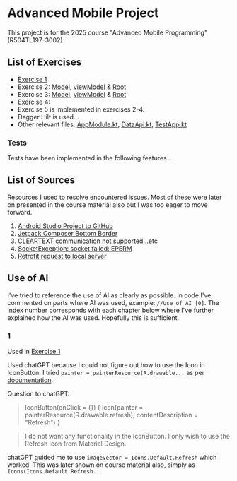 # Advanced Mobile Project

This project is for the 2025 course "Advanced Mobile Programming" (R504TL197-3002).

## List of Exercises

- [Exercise 1](https://github.com/enymariam/mobile-project/blob/b3a19e49e07c2898222c308291b2d6689799f9e7/app/src/main/java/com/example/advancedmobileapp/basic_layout/LayoutExercise.kt) 
- Exercise 2: [Model](https://github.com/enymariam/mobile-project/blob/0b889d0682bcf28475f1850f80a70874e84ef2f7/app/src/main/java/com/example/advancedmobileapp/models/RestaurantWithAvgRatingDto.kt), [viewModel](https://github.com/enymariam/mobile-project/blob/0b889d0682bcf28475f1850f80a70874e84ef2f7/app/src/main/java/com/example/advancedmobileapp/vm/RestaurantsWithAvgRatingsViewModel.kt) & [Root](https://github.com/enymariam/mobile-project/blob/0b889d0682bcf28475f1850f80a70874e84ef2f7/app/src/main/java/com/example/advancedmobileapp/RestaurantsWithAvgRatings.kt)
- Exercise 3: [Model](https://github.com/enymariam/mobile-project/blob/0b889d0682bcf28475f1850f80a70874e84ef2f7/app/src/main/java/com/example/advancedmobileapp/models/RestaurantDto.kt), [viewModel](https://github.com/enymariam/mobile-project/blob/0b889d0682bcf28475f1850f80a70874e84ef2f7/app/src/main/java/com/example/advancedmobileapp/vm/RestaurantViewModel.kt) & [Root](https://github.com/enymariam/mobile-project/blob/0b889d0682bcf28475f1850f80a70874e84ef2f7/app/src/main/java/com/example/advancedmobileapp/Restaurant.kt)
- Exercise 4: 
- Exercise 5 is implemented in exercises 2-4. 
- Dagger Hilt is used...
- Other relevant files: [AppModule.kt](https://github.com/enymariam/mobile-project/blob/7950f2ed3f362487b52c55574c435bf682140a8f/app/src/main/java/com/example/advancedmobileapp/AppModule.kt), [DataApi.kt](https://github.com/enymariam/mobile-project/blob/7950f2ed3f362487b52c55574c435bf682140a8f/app/src/main/java/com/example/advancedmobileapp/DataApi.kt), [TestApp.kt](https://github.com/enymariam/mobile-project/blob/7950f2ed3f362487b52c55574c435bf682140a8f/app/src/main/java/com/example/advancedmobileapp/TestApp.kt)

### Tests
Tests have been implemented in the following features...

## List of Sources

Resources I used to resolve encountered issues. Most of these were later on presented in the course material also but I was too eager to move forward.

1. [Android Studio Project to GitHub](https://www.youtube.com/watch?v=d0uith-LE3o&ab_channel=PracticalCoding)
2. [Jetpack Composer Bottom Border](https://medium.com/@banmarkovic/jetpack-compose-bottom-border-8f1662c2aa84)
3. [CLEARTEXT communication not supported...etc](https://stackoverflow.com/questions/41650965/cleartext-communication-not-supported-on-retrofit)
4. [SocketException: socket failed: EPERM](https://stackoverflow.com/questions/56266801/java-net-socketexception-socket-failed-eperm-operation-not-permitted)
5. [Retrofit request to local server](https://stackoverflow.com/questions/40077927/simple-retrofit2-request-to-a-localhost-server)

## Use of AI

I've tried to reference the use of AI as clearly as possible. In code I've commented on parts where AI was used, example:
`//Use of AI [0]`. The index number corresponds with each chapter below where I've further explained how the AI was used. Hopefully this is sufficient.

### 1 

Used in [Exercise 1](https://github.com/enymariam/mobile-project/blob/b3a19e49e07c2898222c308291b2d6689799f9e7/app/src/main/java/com/example/advancedmobileapp/basic_layout/LayoutExercise.kt)

Used chatGPT because I could not figure out how to use the Icon in IconButton.
I tried `painter = painterResource(R.drawable...` as per [documentation](https://developer.android.com/develop/ui/compose/components/icon-button).

Question to chatGPT: 
>IconButton(onClick = {}) {
    Icon(painter = painterResource(R.drawable.refresh),
                   contentDescription = "Refresh")
}

>I do not want any functionality in the IconButton. I only wish to use the Refresh icon from Material Design.


chatGPT guided me to use `imageVector = Icons.Default.Refresh` which worked. This was later shown on course material also, simply as `Icons(Icons.Default.Refresh...`